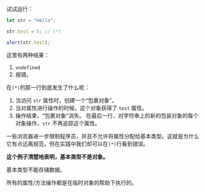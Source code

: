
试试运行：

```js run
let str = "Hello";

str.test = 5; // (*)

alert(str.test); 
```

这里有两种结果：
1. `undefined`
2. 报错。

在`(*)`的那一行到底发生了什么呢：

1. 当访问 `str` 属性时，创建一个“包裹对象”。
2. 当对属性进行操作的时候。这个对象获得了 `test` 属性。
3. 操作结束，“包裹对象”消失。
在最后一行，对字符串上的新的包装对象的每个对象操作，`str` 不再追踪这个属性。

一些浏览器进一步限制程序员，并且不允许将属性分配给基本类型。这就是为什么它有点远离规范，但在实践中我们却可以在`(*)`行看到错误。

**这个例子清楚地表明，基本类型不是对象。**

基本类型不能存储数据。

所有的属性/方法操作都是在临时对象的帮助下执行的。

